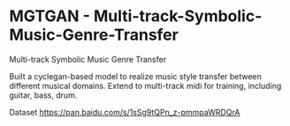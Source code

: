 # MGTGAN - Multi-track-Symbolic-Music-Genre-Transfer
Multi-track Symbolic Music Genre Transfer


Built a cyclegan-based model to realize music style transfer between different musical domains.
Extend to multi-track midi for training, including guitar, bass, drum. 

Dataset
https://pan.baidu.com/s/1sSg9tQPn_z-pmmpaWRDQrA
